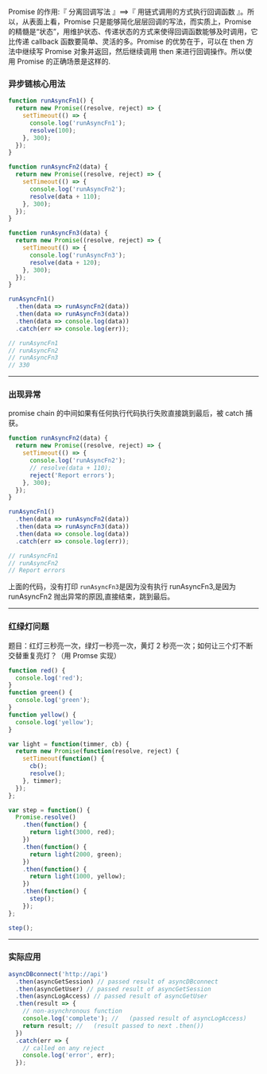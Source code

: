 Promise 的作用:『 分离回调写法 』==>『 用链式调用的方式执行回调函数 』。所以，从表面上看，Promise 只是能够简化层层回调的写法，而实质上，Promise 的精髓是“状态”，用维护状态、传递状态的方式来使得回调函数能够及时调用，它比传递 callback 函数要简单、灵活的多。Promise 的优势在于，可以在 then 方法中继续写 Promise 对象并返回，然后继续调用 then 来进行回调操作。所以使用 Promise 的正确场景是这样的.

### 异步链核心用法

```javascript
function runAsyncFn1() {
  return new Promise((resolve, reject) => {
    setTimeout(() => {
      console.log('runAsyncFn1');
      resolve(100);
    }, 300);
  });
}

function runAsyncFn2(data) {
  return new Promise((resolve, reject) => {
    setTimeout(() => {
      console.log('runAsyncFn2');
      resolve(data + 110);
    }, 300);
  });
}

function runAsyncFn3(data) {
  return new Promise((resolve, reject) => {
    setTimeout(() => {
      console.log('runAsyncFn3');
      resolve(data + 120);
    }, 300);
  });
}

runAsyncFn1()
  .then(data => runAsyncFn2(data))
  .then(data => runAsyncFn3(data))
  .then(data => console.log(data))
  .catch(err => console.log(err));

// runAsyncFn1
// runAsyncFn2
// runAsyncFn3
// 330
```

---

### 出现异常

promise chain 的中间如果有任何执行代码执行失败直接跳到最后，被 catch 捕获。

```javascript
function runAsyncFn2(data) {
  return new Promise((resolve, reject) => {
    setTimeout(() => {
      console.log('runAsyncFn2');
      // resolve(data + 110);
      reject('Report errors');
    }, 300);
  });
}

runAsyncFn1()
  .then(data => runAsyncFn2(data))
  .then(data => runAsyncFn3(data))
  .then(data => console.log(data))
  .catch(err => console.log(err));

// runAsyncFn1
// runAsyncFn2
// Report errors
```

上面的代码，没有打印 `runAsyncFn3`是因为没有执行 runAsyncFn3,是因为 runAsyncFn2 抛出异常的原因,直接结束，跳到最后。

---

### 红绿灯问题

题目：红灯三秒亮一次，绿灯一秒亮一次，黄灯 2 秒亮一次；如何让三个灯不断交替重复亮灯？（用 Promse 实现）

```javascript
function red() {
  console.log('red');
}
function green() {
  console.log('green');
}
function yellow() {
  console.log('yellow');
}

var light = function(timmer, cb) {
  return new Promise(function(resolve, reject) {
    setTimeout(function() {
      cb();
      resolve();
    }, timmer);
  });
};

var step = function() {
  Promise.resolve()
    .then(function() {
      return light(3000, red);
    })
    .then(function() {
      return light(2000, green);
    })
    .then(function() {
      return light(1000, yellow);
    })
    .then(function() {
      step();
    });
};

step();
```

---

### 实际应用

```javascript
asyncDBconnect('http://api')
  .then(asyncGetSession) // passed result of asyncDBconnect
  .then(asyncGetUser) // passed result of asyncGetSession
  .then(asyncLogAccess) // passed result of asyncGetUser
  .then(result => {
    // non-asynchronous function
    console.log('complete'); //   (passed result of asyncLogAccess)
    return result; //   (result passed to next .then())
  })
  .catch(err => {
    // called on any reject
    console.log('error', err);
  });
```
